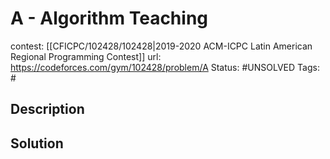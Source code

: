 # A - Algorithm Teaching

contest: [[CFICPC/102428/102428|2019-2020 ACM-ICPC Latin American Regional Programming Contest]]
url: https://codeforces.com/gym/102428/problem/A
Status: #UNSOLVED
Tags: #

## Description

## Solution

